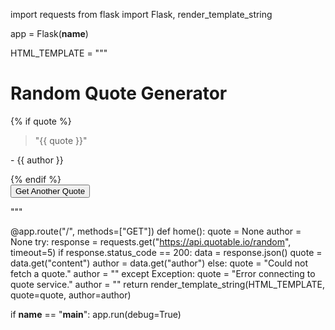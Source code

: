 import requests
from flask import Flask, render_template_string

app = Flask(__name__)

HTML_TEMPLATE = """
<!DOCTYPE html>
<html lang="en">
<head>
    <meta charset="UTF-8">
    <title>Random Quote Generator</title>
</head>
<body>
    <h1>Random Quote Generator</h1>
    {% if quote %}
        <blockquote>"{{ quote }}"</blockquote>
        <p>- {{ author }}</p>
    {% endif %}
    <form method="get">
        <button type="submit">Get Another Quote</button>
    </form>
</body>
</html>
"""

@app.route("/", methods=["GET"])
def home():
    quote = None
    author = None
    try:
        response = requests.get("https://api.quotable.io/random", timeout=5)
        if response.status_code == 200:
            data = response.json()
            quote = data.get("content")
            author = data.get("author")
        else:
            quote = "Could not fetch a quote."
            author = ""
    except Exception:
        quote = "Error connecting to quote service."
        author = ""
    return render_template_string(HTML_TEMPLATE, quote=quote, author=author)

if __name__ == "__main__":
    app.run(debug=True)
